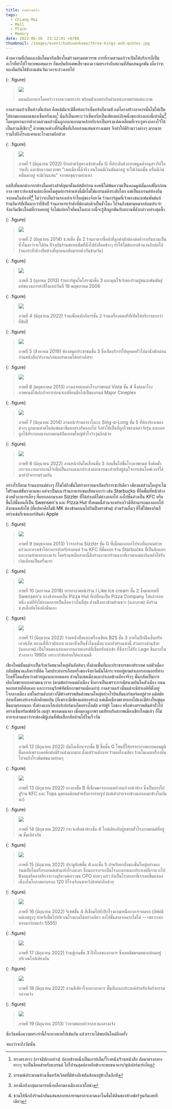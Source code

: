 ```yaml
---
title: กาดสวนแก้ว
tags:
  - Chiang Mai
  - Mall
  - Place
  - Memory
date: 2022-06-30  23:12:01 +0700
thumbnail: /images/event/kadsuankaew/three-kings-and-quotes.jpg
---
```


ด้วยความที่เกิดและเติบโตมากับเชียงใหม่ร่วมสามทศวรรษ การที่กาดสวนแก้วจะปิดให้บริการก็เป็นอะไรที่ทำให้ใจหายพอสมควร ก็ขอบันทึกเศษเสี้ยวของความทรงจำกับสถานที่อันแสนผูกพัน เผื่อว่าจะหลงลืมกันได้ช้าลงแม้นวันเวลาจะล่วงเลยไป

{: .figure}
> ![](/images/event/kadsuankaew/floor-plan.png)
>
> แผนผังอาคารโดยคร่าวจากความทรงจำ พร้อมตัวเลขกำกับตำแหน่งภาพถ่ายแต่ละภาพ

กาดสวนแก้วเป็นห้างที่แปลก คือแม้มันจะมีชื่อห้อยว่าเซ็นทรัลก็ตามที แต่โครงสร้างอาคารนั้นไม่ได้เป็นไปตามแบบแผนของเซ็นทรัลเลย[^1] นั่นก็เป็นเพราะว่าเซ็นทรัลเป็นเพียงแค่*ปีก*หนึ่งของห้างแห่งนี้เท่านั้น[^2] โดยอุทยานการค้ากาดสวนแก้วนั้นถูกออกแบบมาคล้ายกับจะเป็นทรงแปดเหลี่ยมที่เจาะรูตรงกลางไว้ให้เป็นสวนสีเขียว[^3] ด้วยขนาดห้างที่กินพื้นที่เกือบสามแสนตารางเมตร จึงทำให้มีร้านรวงต่างๆ มากมาย รวมไปถึงโรงละครและโรงแรมอีกด้วย

{: .figure}
> ![](/images/event/kadsuankaew/three-kings-and-quotes.jpg)
>
> ภาพที่ 1 (มิถุนายน 2022) ป้ายคำขวัญทางเข้าห้างชั้น G ที่ประดับด้วยภาพนูนต่ำอนุสาวรีย์โอวาแป๊ะ และข้อความอวยพร "เขตเมืองนี้ดีจริง ฅนไหนมีเงินพันมาอยู่ จะได้เงินหมื่น ครั้นมีเงินหมื่นมาอยู่ จะมีเงินแสน" จากพ่อขุนรามคำแหง

แต่สิ่งที่แตกต่างจากห้างอื่นอย่างสำคัญมาตั้งแต่สมัยก่อน คงหนีไม่พ้นความเป็น*คอมมูนิตี้มอลล์*ที่มาก่อนกาล เพราะห้องเช่าแต่ละล็อคในศูนย์การค้าแห่งนี้มักไม่ใช่แบรนด์ดังระดับโลก แต่เป็นแบรนด์ท้องถิ่นจากคนในท้องที่[^4] ไม่ว่าจะเป็นร้านรองเท้าเจ้าใหญ่ของจังหวัด ร้านการ์ตูนที่เจ้าของชนะแฟนพันธ์แท้ ร้านกีตาร์ที่เปิดมากว่ายี่สิบปี ร้านอาหารเจ้าดังที่ต้องต่อคิวเป็นชั่วโมง ไปจนถึงชมรมหมากล้อมประจำจังหวัดเชียงใหม่ที่เราเคยอยู่ จึงไม่แปลกใจที่คนในละแวกนี้จะรู้สึกผูกพันกับสถานที่ดังกล่าวอย่างสุดซึ้ง

{: .figure}
> ![](/images/event/kadsuankaew/chor-steak.jpg)
>
> ภาพที่ 2 (มิถุนายน 2014) ช.สเต็ก ชั้น 2 ร้านอาหารชื่อดังที่ลูกค้ามักต้องต่อคิวรอกันนานเป็นชั่วโมงกว่าจะได้กิน ปัจจุบันร้านขยายเพิ่มที่นั่งไปยังล็อคข้างๆ ทำให้ไม่ต้องรอคิวนานอีกต่อไป (จนกระทั่งช่วงปิดห้างที่ทุกคนกลับมารอคิวกันข้ามวัน)

{: .figure}
> ![](/images/event/kadsuankaew/diorama.jpg)
>
> ภาพที่ 3 (ตุลาคม 2013) ร้านการ์ตูนไดโอราม่าชั้น 3 และคุณโจ้เจ้าของร้านผู้ชนะแฟนพันธุ์แท้ขบวนการห้าสีในเทปวันที่ 19 พฤษภาคม 2006

{: .figure}
> ![](/images/event/kadsuankaew/guitarist-friends.jpg)
>
> ภาพที่ 4 (มิถุนายน 2022) ร้านเพื่อนนักกีตาร์ชั้น 2 ร้านเครื่องดนตรีที่เปิดให้บริการมากว่ายี่สิบปี

{: .figure}
> ![](/images/event/kadsuankaew/living-library.jpg)
>
> ภาพที่ 5 (สิงหาคม 2019) ห้องสมุดประชาชนชั้น 3 ซึ่งเปิดบริการให้บุคคลทั่วไปมานั่งพักผ่อนอ่านหนังสือ/ทำงาน/เล่นบอร์ดเกมได้อย่างอิสระ

{: .figure}
> ![](/images/event/kadsuankaew/vista-cinema.jpg)
>
> ภาพที่ 6 (พฤษภาคม 2013) ลวดลายตกแต่งโรงภาพยนต์ Vista ชั้น 4 ซึ่งต่อมาโรงภาพยนต์ได้เลิกกิจการก่อนจะเปลี่ยนมือไปเป็นแบรนด์ Major Cineplex

{: .figure}
> ![](/images/event/kadsuankaew/sing-a-long.jpg)
>
> ภาพที่ 7 (มิถุนายน 2014) ลานหน้าร้านคาราโอเกะ Sing-a-Long ชั้น 5 ที่ห้องร้องเพลงต่างๆ ถูกตกแต่งสไตล์แฟนตาซีแตกต่างกันออกไป จึงทำให้เป็นที่ถูกใจของเหล่าวัยรุ่น และเคยถูกใช้ประกอบฉากภาพยนต์ปิดเทอมใหญ่หัวใจว้าวุ่นอีกด้วย

{: .figure}
> ![](/images/event/kadsuankaew/public-dance-mirror.jpg)
>
> ภาพที่ 8 (มิถุนายน 2022) ลานหน้าบันไดเลื่อนชั้น 3 ก่อนขึ้นไปชั้นโรงภาพยนต์ ซึ่งติดตั้งกระจกเงาหลายบานไว้เพื่อเป็นลานอเนกประสงค์สาธารณะสำหรับผู้สนใจการเต้นโคฟเวอร์ได้มาทำกิจกรรมร่วมกัน


อย่างไรก็ตาม ร้านแบรนด์ต่างๆ ก็ไม่ได้ถึงขั้นไม่ย่างกรายมาเปิดบริการซะทีเดียว เพียงแต่ส่วนใหญ่จะไม่ใช่ร้านแฟชันราคาแพง แต่จะเป็นแนวร้านอาหารเชนเสียมากกว่า เช่น Starbucks ที่ยึดพื้นที่หน้าห้างด้วยตัวอาคารเล็กๆ ที่แยกออกมาเลย Sizzler ที่ได้ทำเลดีไม่ห่างออกไป ลงไปชั้นล่างเป็น KFC หรือขึ้นไปชั้นบนก็เป็น Swensen's และ Pizza Hut ทั้งหมดนี้ล้วนจองทำเลวิวดีที่สามารถมองออกไปยังถนนหลักได้ (ที่แปลกคือไม่มี MK ต้องข้ามถนนไปกินฝั่งตรงข้าม) ส่วนร้านอื่นๆ ที่ไม่ใช่ของกินก็อย่างเช่นรีเซลเลอร์สินค้า Apple

{: .figure}
> ![](/images/event/kadsuankaew/view-from-sizzler.jpg)
>
> ภาพที่ 9 (พฤษภาคม 2013) วิวจากร้าน Sizzler ชั้น G ที่เมื่อมองออกไปจะเห็นถนนห้วยแก้วและทางเข้าใต้อาคารสำหรับรถยนต์ ร้าน KFC ที่ชั้นลอย ร้าน Starbucks ที่เป็นตึกแยก และลานค้าขายกลางแจ้ง โดยร้านสเต็กสาขานี้คือร้านอาหารร้านแรกที่เราพาแม่มากินหลังได้รับเงินเดือนเป็นครั้งแรก

{: .figure}
> ![](/images/event/kadsuankaew/i-like-ice-cream.jpg)
>
> ภาพที่ 10 (มกราคม 2018) บรรยากาศหน้าร้าน I Like Ice cream ชั้น 2 ซึ่งมาแทนที่ Swensen's ทางซ้ายเคยเป็น Pizza Hut ที่เปลี่ยนเป็น Pizza Company ไปแล้วรอบหนึ่ง แต่ก็ยังไม่รอดกลายเป็นล็อคว่างในที่สุด ส่วนฝั่งตรงข้ามด้านขวา (นอกภาพ) คือร้านช.สเต็กอันโด่งดังนั่นเอง

{: .figure}
> ![](/images/event/kadsuankaew/b2s-stationery-shop.jpg)
>
> ภาพที่ 11 (มิถุนายน 2022) ร้านหนังสือและเครื่องเขียน B2S ชั้น 3 ภายในปีกฝั่งเซ็นทรัลเอาท์เล็ต สถานที่ที่เรามักเอาเวลามาทิ้งเป็นชั่วโมงเมื่อแวะมายังห้างแห่งนี้ ส่วนทางด้านซ้าย (นอกภาพ) เป็นโซนของเล่นหลากหลายแบรด์ที่เซ็นทรัลนำเข้า ที่ซึ่งเราได้รับ Lego ชิ้นแรกในช่วงกลาง 1990s เพราะทำข้อสอบได้คะแนนดี

เชียงใหม่นั้นแม้จะเป็นจังหวัดขนาดใหญ่อันดับต้นๆ ทั้งด้านพื้นที่และประชากรของประเทศ แต่ตัวเมืองกลับมีขนาด*เล็ก*กว่าที่คิด โดยประชากรเกือบครึ่งของจังหวัดนั้นได้กระจายอยู่ตามอำเภอรอบนอกที่ห่างไกลที่โดนสับหว่างด้วยภูผาและยอดดอย ส่วนในเขตเมืองและอำเภอข้างเคียงจริงๆ นั้นกลับเป็นการเติบโตขยายออกตามแนวราบ (ตามข้อกำหนดผังเมือง ซึ่งอาจเป็นเพราะการมีสนามบินในตัวเมือง ถนนหลายสายที่คับแคบ และการอนุรักษ์ทัศนียภาพย่านเมืองเก่า) กาดสวนแก้วนั้นแม้จะมีทำเลดีที่ตั้งอยู่ใจกลางเมือง แต่ในย่านดังกล่าวก็มีห้างสรรพสินค้าขนาดใหญ่อย่างโรบินสันแอร์พอร์ตอยู่ด้วย แม้สมัยก่อนทั้งสองห้างจะคึกคักพอกัน (ก็เพราะมีเพียงแค่สองห้าง) แต่เมื่อเมืองขยายออกไปและมีห้างใหญ่ผุดขึ้นตามรอบนอก ทั้งห้างแบบไฮเปอร์เปอร์มาเก็ตอย่างโลตัส คาร์ฟูร์ โอชอง หรือห้างสรรพสินค้าทั่วไปอย่างเซ็นทรัลเฟสติวัล เมญ่า พรอมเมนาดา เมื่อมองดูภาพรวมเทียบกับสภาพเมืองเชียงใหม่แล้ว ก็ไม่ยากจะคาดเดาว่าจะต้องมีผู้เล่นที่พับเสื่อกลับบ้านไปในเร็ววัน

{: .figure}
> ![](/images/event/kadsuankaew/community-mall-wing.jpg)
>
> ภาพที่ 12 (มิถุนายน 2022) บันไดเลื่อนจากชั้น B ขึ้นชั้น G โซนที่ให้บรรยากาศแบบคอมมูนิตี้มอลล์เพราะเคยคึกคักมีร้านค้ามากมาย ตั้งแต่ร้านสักลาย ร้านเครื่องเสียง ร้านโมเดลเครื่องบิน ไปจนถึงโรงพิมพ์ขนาดย่อมๆ

{: .figure}
> ![](/images/event/kadsuankaew/underground-passage.jpg)
>
> ภาพที่ 13 (มิถุนายน 2022) ทางลงชั้น B ที่เชื่อมมาจากถนนห้วยแก้วหน้าห้าง ซึ่งเป็นทางไปสู่ร้าน KFC และ Tops มุมยอดนิยมสำหรับการถ่ายรูป (แต่เค้าถ่ายจากข้างนอกลงมาข้างในกันนะ)

{: .figure}
> ![](/images/event/kadsuankaew/stained-glass-window.jpg)
>
> ภาพที่ 14 (มิถุนายน 2022) กระจกสีหน้าห้างชั้น 4 ใกล้เคียงกับบู๊ทขายตั๋วโรงภาพยนต์ที่อยู่ ณ ชั้นเดียวกัน

{: .figure}
> ![](/images/event/kadsuankaew/theater-lift.jpg)
>
> ภาพที่ 15 (มิถุนายน 2022) ประตูยักษ์ชั้น 4 และชั้น 5 สำหรับยกสิ่งของชิ้นใหญ่อย่างแกรนด์เปียโนหรือรถยนต์เข้ามายังโรงละคร ซึ่งนอกจากจะเป็นโรงละครอเนกประสงค์ที่เราแวะไปฟังดนตรีคลาสสิกจากวงดุริยางค์เยาวชน CPO บ่อยๆ แล้ว ยังเป็นโรงละครที่เราเคยขึ้นแสดงเนื่องในโอกาสครบรอบ 120 ปีโรงเรียนชายวังสิงห์คำอีกด้วย

{: .figure}
> ![](/images/event/kadsuankaew/elevated-reception.jpg)
>
> ภาพที่ 16 (มิถุนายน 2022) รีเซฟชั้น 4 ที่เชื่อมไปยังปีกโรงแรมเหนืออาคารจอดรถ (ลิฟต์มีแต่เลขสูงๆ สำหรับขึ้นไปบริเวณโรงแรมได้อย่างเดียว ลงไปชั้นลาดจอดรถไม่ได้ -- เพราะเคยหลงมาก่อนแล้ว 5555)

{: .figure}
> ![](/images/event/kadsuankaew/game-center.jpg)
>
> ภาพที่ 17 (มิถุนายน 2022) ร้านตู้เกมชั้น 3 ฝั่งไกลของอาคาร ซึ่งเคยมีชมรมหมากล้อมอยู่บริเวณใกล้เคียงกัน

{: .figure}
> ![](/images/event/kadsuankaew/landscape.jpg)
>
> ภาพที่ 18 (มิถุนายน 2022) สวนสีเขียวใจกลางอาคาร พื้นที่อเนกประสงค์สำหรับจัดกิจกรรมกลางแจ้ง

{: .figure}
> ![](/images/event/kadsuankaew/nighttime.jpg)
>
> ภาพที่ 19 (มิถุนายน 2013) วิวยามพลบค่ำจากสวนกลางแจ้ง

ซักวันหนึ่งความทรงจำนี้ก็จะลางหายไปเช่นกัน แล้วเราจะได้พบกันใหม่อีกครั้ง

จนกว่าจะถึงวันนั้น



[^1]: ทรงตรงยาว (อาจมีหักงอบ้าง) ปลายข้างหนึ่งเป็นเอาท์เล็ต/โรงหนัง/ร้านหนังสือ ถัดมาตรงกลางยาวๆ จะเป็นล็อคสำหรับแบรนด์ ไล่ไปจนสุดปลายอีกข้างจะพบธนาคาร/ซุปเปอร์มาร์เก็ต
[^2]: อารมณ์ประมาณห้างเซ็นทรัลเวิลด์ที่มีห้างอิเซตันซ้อนอยู่ข้างในอีกที
[^3]: ลองนึกถึงกลุ่มอาคารหนึ่งบล็อกของเมืองบาเซโลน่า
[^4]: ชวนให้นึกถึงร้านค้าอันแสนหลากหลายจนยากจะคาดเดาในชั้นใต้ดินของห้างฟอร์จูนกันเลยทีเดียว